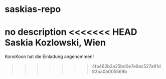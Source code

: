 # saskias-repo
 no description
<<<<<<< HEAD
Saskia Kozlowski, Wien
=======
KonoKoon hat die Einladung angenommen!
>>>>>>> 4fa462b2a25bd0e7e9ac527a91d83ba0b005569b
